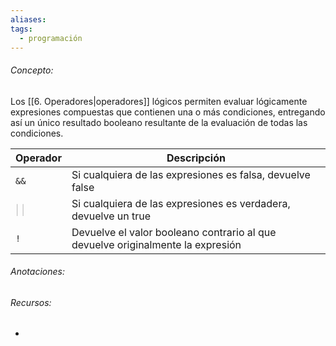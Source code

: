 ```yaml
---
aliases: 
tags:
  - programación
---
```

###### Concepto:

Los [[6. Operadores|operadores]] lógicos permiten evaluar lógicamente expresiones compuestas que contienen una o más condiciones, entregando así un único resultado booleano resultante de la evaluación de todas las condiciones.

| Operador                            | Descripción                                                                     |
| ----------------------------------- | ------------------------------------------------------------------------------- |
| `&&`                                | Si cualquiera de las expresiones es falsa, devuelve false                       |
| <font color="#bfbfbf"> \| \|</font> | Si cualquiera de las expresiones es verdadera, devuelve un true                 |
| `!`                                 | Devuelve el valor booleano contrario al que devuelve originalmente la expresión |

###### Anotaciones:

> 

###### Recursos:

- 